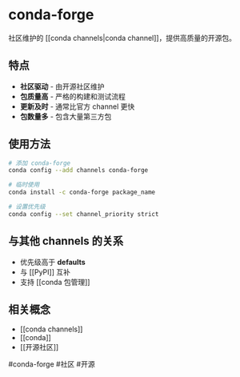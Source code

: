 # conda-forge

社区维护的 [[conda channels|conda channel]]，提供高质量的开源包。

## 特点

- **社区驱动** - 由开源社区维护
- **包质量高** - 严格的构建和测试流程
- **更新及时** - 通常比官方 channel 更快
- **包数量多** - 包含大量第三方包

## 使用方法

```bash
# 添加 conda-forge
conda config --add channels conda-forge

# 临时使用
conda install -c conda-forge package_name

# 设置优先级
conda config --set channel_priority strict
```

## 与其他 channels 的关系

- 优先级高于 **defaults**
- 与 [[PyPI]] 互补
- 支持 [[conda 包管理]]

## 相关概念

- [[conda channels]]
- [[conda]]
- [[开源社区]]

#conda-forge #社区 #开源
